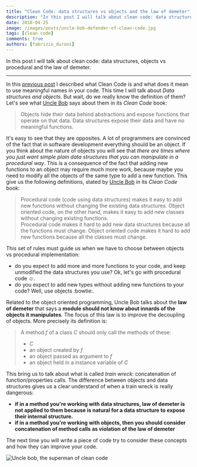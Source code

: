 ```yaml
---
title: "Clean Code: data structures vs objects and the law of demeter"
description: "In this post I will talk about clean code: data structures, objects vs procedural and the law of demeter."
date: 2018-04-25
image: /images/posts/uncle-bob-defender-of-clean-code.jpg
tags: [clean code]
comments: true
authors: [fabrizio_duroni]
---
```


In this post I will talk about clean code: data structures, objects vs procedural and the law of demeter.

---

In this [previous post](/2017/09/11/clean-code-meaningful-names/ "clean code meaningful names") I described what
Clean Code is and what does it mean to use meaningful names in your code. This time I will talk about *Data structures
and objects*. But wait, do we really know the definition of them? Let's see
what [Uncle Bob](https://en.wikipedia.org/wiki/Robert_Cecil_Martin "Robert Cecil Martin") says about them in its *Clean
Code* book:

> Objects hide their data behind abstractions and expose functions that operate on that data. Data structures expose their data and have no meaningful functions.

It's easy to see that they are opposites. A lot of programmers are convinced of the fact that in software development
everything should be an object. If you think about the nature of objects you will see that *there are times where you
just want simple plain data structures that you can manipulate in a procedural way*. This is a consequence of the fact
that adding new functions to an object may require much more work, because maybe you need to modify all the objects of
the same type to add a new function. This give us the following definitions, stated
by [Uncle Bob](https://en.wikipedia.org/wiki/Robert_Cecil_Martin
"Robert Cecil Martin") in its *Clean Code* book:

> Procedural code (code using data structures) makes it easy to add new functions without changing the existing data structures. Object oriented code, on the other hand, makes it easy to add new classes without changing existing functions.  
Procedural code makes it hard to add new data structures because all the functions must change. Object oriented code makes it hard to add new functions because all the classes must change.

This set of rules must guide us when we have to choose between objects vs procedural implementation:

* do you expect to add more and more functions to your code, and keep unmodified the data structures you use? Ok, let's
  go with procedural code :relaxed:.
* do you expect to add new types without adding new functions to your code? Well, use objects :bowtie:.

Related to the object oriented programming, Uncle Bob talks about the **law of demeter** that says a
**module should not know about innards of the objects it manipulates**. The focus of this law is to improve the
decoupling of objects. More precisely its definition is:

> A method *f* of a class *C* should only call the methods of these:
>
> * *C*
> * an object created by *f*
> * an object passed as argument to *f*
> * an object held in a instance variable of *C*

This bring us to talk about what is called *train wreck*: concatenation of function/properties calls. The difference
between objects and data structures gives us a clear understand of when a train wreck is really dangerous:

* **if in a method you're working with data structures, law of demeter is not applied to them because is natural for a
  data structure to expose their internal structure.**
* **if in a method you're working with objects, then you should consider concatenation of method calls as violation of
  the law of demeter**

The next time you will write a piece of code try to consider these concepts and how they can improve your code.

![Uncle bob, the superman of clean code](/images/posts/uncle-bob-defender-of-clean-code.jpg)
